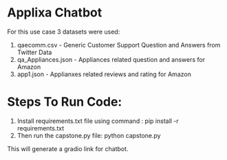 # Applixa Chatbot
For this use case 3 datasets were used:
1. qaecomm.csv - Generic Customer Support Question and Answers from Twitter Data
2. qa_Appliances.json - Appliances related question and answers for Amazon
3. app1.json - Applianxes related reviews and rating for Amazon

# Steps To Run Code:
1. Install requirements.txt file using command : pip install -r requirements.txt
2. Then run the capstone.py file: python capstone.py

 This will generate a gradio link for chatbot.

